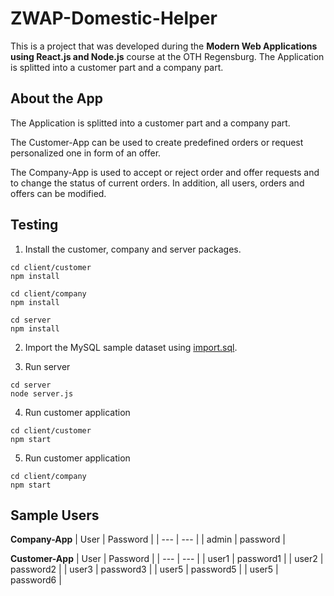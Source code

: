 # ZWAP-Domestic-Helper

This is a project that was developed during the **Modern Web Applications using React.js and Node.js** course at the OTH Regensburg. The Application is splitted into a customer part and a company part.

## About the App
The Application is splitted into a customer part and a company part.

The Customer-App can be used to create predefined orders or request personalized one in form of an offer.

The Company-App is used to accept or reject order and offer requests and to change the status of current orders. In addition, all users, orders and offers can be modified.

## Testing

1. Install the customer, company and server packages.
```
cd client/customer
npm install
```
```
cd client/company
npm install
```
```
cd server
npm install
```

2. Import the MySQL sample dataset using [import.sql](import.sql).

3. Run server
```
cd server
node server.js
```

4. Run customer application
```
cd client/customer
npm start
```

5. Run customer application
```
cd client/company
npm start
```

## Sample Users
**Company-App**
| User | Password |
| --- | --- |
| admin | password |

**Customer-App**
| User | Password |
| --- | --- |
| user1 | password1 |
| user2 | password2 |
| user3 | password3 |
| user5 | password5 |
| user5 | password6 |


